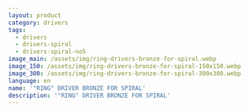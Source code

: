 ```yaml
---
layout: product
category: drivers
tags:
  - drivers
  - drivers-spiral
  - drivers-spiral-no5
image_main: /assets/img/ring-drivers-bronze-for-spiral.webp
image_150: /assets/img/ring-drivers-bronze-for-spiral-150x150.webp
image_300: /assets/img/ring-drivers-bronze-for-spiral-300x300.webp
language: en
name: '"RING" DRIVER BRONZE FOR SPIRAL'
description: '"RING" DRIVER BRONZE FOR SPIRAL'
---
```

